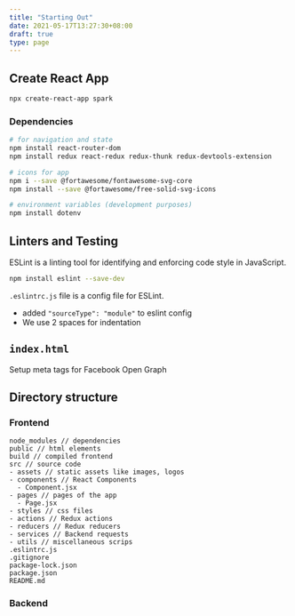 ```yaml
---
title: "Starting Out"
date: 2021-05-17T13:27:30+08:00
draft: true
type: page
---
```


## Create React App

```bash
npx create-react-app spark
```

### Dependencies

```bash
# for navigation and state
npm install react-router-dom
npm install redux react-redux redux-thunk redux-devtools-extension

# icons for app
npm i --save @fortawesome/fontawesome-svg-core
npm install --save @fortawesome/free-solid-svg-icons

# environment variables (development purposes)
npm install dotenv

```

## Linters and Testing
ESLint is a linting tool for identifying and enforcing code style in JavaScript.

```bash
npm install eslint --save-dev
```

`.eslintrc.js` file is a config file for ESLint.

- added `"sourceType": "module"` to eslint config 
- We use 2 spaces for indentation

## `index.html`

Setup meta tags for Facebook Open Graph

## Directory structure

### Frontend

```
node_modules // dependencies
public // html elements
build // compiled frontend
src // source code
- assets // static assets like images, logos
- components // React Components
  - Component.jsx
- pages // pages of the app
  - Page.jsx
- styles // css files
- actions // Redux actions
- reducers // Redux reducers
- services // Backend requests
- utils // miscellaneous scrips
.eslintrc.js
.gitignore
package-lock.json
package.json
README.md
```

### Backend
